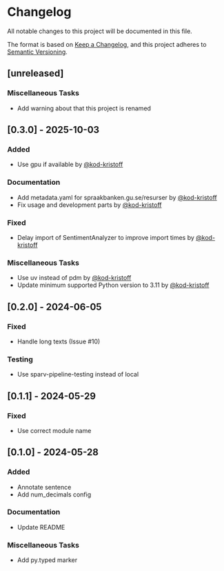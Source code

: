 # Changelog

All notable changes to this project will be documented in this file.

The format is based on [Keep a Changelog](https://keepachangelog.com/en/1.1.0/),
and this project adheres to [Semantic Versioning](https://semver.org/spec/v2.0.0.html).

## [unreleased]

### Miscellaneous Tasks

- Add warning about that this project is renamed

## [0.3.0] - 2025-10-03

### Added

- Use gpu if available by [@kod-kristoff](https://github.com/kod-kristoff)

### Documentation

- Add metadata.yaml for spraakbanken.gu.se/resurser by [@kod-kristoff](https://github.com/kod-kristoff)
- Fix usage and development parts by [@kod-kristoff](https://github.com/kod-kristoff)

### Fixed

- Delay import of SentimentAnalyzer to improve import times by [@kod-kristoff](https://github.com/kod-kristoff)

### Miscellaneous Tasks

- Use uv instead of pdm by [@kod-kristoff](https://github.com/kod-kristoff)
- Update minimum supported Python version to 3.11 by [@kod-kristoff](https://github.com/kod-kristoff)

## [0.2.0] - 2024-06-05

### Fixed

- Handle long texts (Issue #10)

### Testing

- Use sparv-pipeline-testing instead of local

## [0.1.1] - 2024-05-29

### Fixed

- Use correct module name

## [0.1.0] - 2024-05-28

### Added

- Annotate sentence
- Add num_decimals config

### Documentation

- Update README

### Miscellaneous Tasks

- Add py.typed marker

<!-- generated by git-cliff -->
